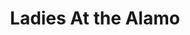 ---
title: Ladies At the Alamo
year: 1979
opening_date: 1979-12-14
closing_date: 1979-12-22
layout: productions
featured_image: 
image_caption:
image_credit:
playbill: 
category: 
Theatre: Theatre Jacksonville
Venue: Little Theatre
cast:
  Dede Cooper: Sabina Meyer
  Bella Gardner: Nancy Kaye
  Suits: Mardie Kelly
  Joanne Remington: Pat Sharpe
  Shirley Fuller: Carolyn Courreges
crew:
  Director: Robert Knowles
  Scene Design: Hal Henderson
  Stage Manager: Hal Henderson
  Assistant Stage Manager: Keith Moody
  Light Technician: Wanda Newell
  Sound Technician: Pam Jackson
  Properties: Pam Jackson
  Costumes: Gert Berman
  Publicity:
    - Jackson Newsom
    - Gerri Turbow
    - Dick Kerekes
  Box Office: Barbara Stillson
  House Manager: Valerie Hall
orchestra:
external_links:
---